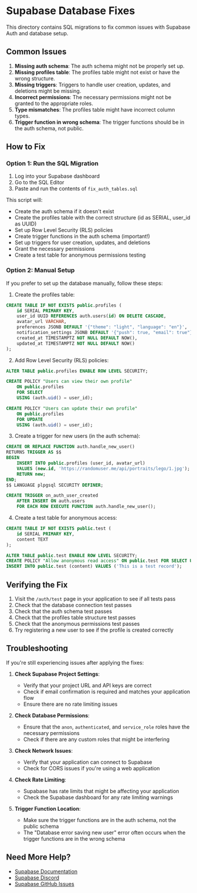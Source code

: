 # Supabase Database Fixes

This directory contains SQL migrations to fix common issues with Supabase Auth and database setup.

## Common Issues

1. **Missing auth schema**: The auth schema might not be properly set up.
2. **Missing profiles table**: The profiles table might not exist or have the wrong structure.
3. **Missing triggers**: Triggers to handle user creation, updates, and deletions might be missing.
4. **Incorrect permissions**: The necessary permissions might not be granted to the appropriate roles.
5. **Type mismatches**: The profiles table might have incorrect column types.
6. **Trigger function in wrong schema**: The trigger functions should be in the auth schema, not public.

## How to Fix

### Option 1: Run the SQL Migration

1. Log into your Supabase dashboard
2. Go to the SQL Editor
3. Paste and run the contents of `fix_auth_tables.sql`

This script will:
- Create the auth schema if it doesn't exist
- Create the profiles table with the correct structure (id as SERIAL, user_id as UUID)
- Set up Row Level Security (RLS) policies
- Create trigger functions in the auth schema (important!)
- Set up triggers for user creation, updates, and deletions
- Grant the necessary permissions
- Create a test table for anonymous permissions testing

### Option 2: Manual Setup

If you prefer to set up the database manually, follow these steps:

1. Create the profiles table:
```sql
CREATE TABLE IF NOT EXISTS public.profiles (
    id SERIAL PRIMARY KEY,
    user_id UUID REFERENCES auth.users(id) ON DELETE CASCADE,
    avatar_url VARCHAR,
    preferences JSONB DEFAULT '{"theme": "light", "language": "en"}',
    notification_settings JSONB DEFAULT '{"push": true, "email": true"}',
    created_at TIMESTAMPTZ NOT NULL DEFAULT NOW(),
    updated_at TIMESTAMPTZ NOT NULL DEFAULT NOW()
);
```

2. Add Row Level Security (RLS) policies:
```sql
ALTER TABLE public.profiles ENABLE ROW LEVEL SECURITY;

CREATE POLICY "Users can view their own profile" 
    ON public.profiles 
    FOR SELECT 
    USING (auth.uid() = user_id);

CREATE POLICY "Users can update their own profile" 
    ON public.profiles 
    FOR UPDATE 
    USING (auth.uid() = user_id);
```

3. Create a trigger for new users (in the auth schema):
```sql
CREATE OR REPLACE FUNCTION auth.handle_new_user()
RETURNS TRIGGER AS $$
BEGIN
    INSERT INTO public.profiles (user_id, avatar_url)
    VALUES (new.id, 'https://randomuser.me/api/portraits/lego/1.jpg');
    RETURN new;
END;
$$ LANGUAGE plpgsql SECURITY DEFINER;

CREATE TRIGGER on_auth_user_created
    AFTER INSERT ON auth.users
    FOR EACH ROW EXECUTE FUNCTION auth.handle_new_user();
```

4. Create a test table for anonymous access:
```sql
CREATE TABLE IF NOT EXISTS public.test (
    id SERIAL PRIMARY KEY,
    content TEXT
);

ALTER TABLE public.test ENABLE ROW LEVEL SECURITY;
CREATE POLICY "Allow anonymous read access" ON public.test FOR SELECT USING (true);
INSERT INTO public.test (content) VALUES ('This is a test record');
```

## Verifying the Fix

1. Visit the `/auth/test` page in your application to see if all tests pass
2. Check that the database connection test passes
3. Check that the auth schema test passes
4. Check that the profiles table structure test passes
5. Check that the anonymous permissions test passes
6. Try registering a new user to see if the profile is created correctly

## Troubleshooting

If you're still experiencing issues after applying the fixes:

1. **Check Supabase Project Settings**:
   - Verify that your project URL and API keys are correct
   - Check if email confirmation is required and matches your application flow
   - Ensure there are no rate limiting issues

2. **Check Database Permissions**:
   - Ensure that the `anon`, `authenticated`, and `service_role` roles have the necessary permissions
   - Check if there are any custom roles that might be interfering

3. **Check Network Issues**:
   - Verify that your application can connect to Supabase
   - Check for CORS issues if you're using a web application

4. **Check Rate Limiting**:
   - Supabase has rate limits that might be affecting your application
   - Check the Supabase dashboard for any rate limiting warnings

5. **Trigger Function Location**:
   - Make sure the trigger functions are in the auth schema, not the public schema
   - The "Database error saving new user" error often occurs when the trigger functions are in the wrong schema

## Need More Help?

- [Supabase Documentation](https://supabase.com/docs)
- [Supabase Discord](https://discord.supabase.com)
- [Supabase GitHub Issues](https://github.com/supabase/supabase/issues) 